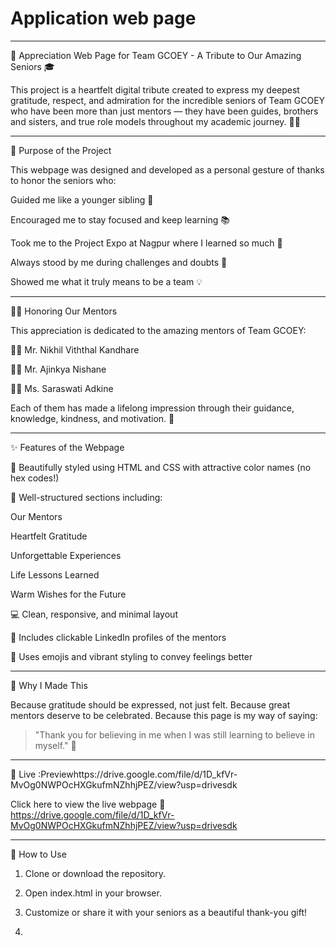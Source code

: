 # Application web page
---

🌟 Appreciation Web Page for Team GCOEY - A Tribute to Our Amazing Seniors 🎓

This project is a heartfelt digital tribute created to express my deepest gratitude, respect, and admiration for the incredible seniors of Team GCOEY who have been more than just mentors — they have been guides, brothers and sisters, and true role models throughout my academic journey. 🙏💙


---

🎯 Purpose of the Project

This webpage was designed and developed as a personal gesture of thanks to honor the seniors who:

Guided me like a younger sibling 🤝

Encouraged me to stay focused and keep learning 📚

Took me to the Project Expo at Nagpur where I learned so much 🚀

Always stood by me during challenges and doubts 🧠

Showed me what it truly means to be a team 💡



---

👨‍🏫 Honoring Our Mentors

This appreciation is dedicated to the amazing mentors of Team GCOEY:

🧑‍💼 Mr. Nikhil Viththal Kandhare

🧑‍💼 Mr. Ajinkya Nishane

👩‍💼 Ms. Saraswati Adkine


Each of them has made a lifelong impression through their guidance, knowledge, kindness, and motivation. 💖


---

✨ Features of the Webpage

🎨 Beautifully styled using HTML and CSS with attractive color names (no hex codes!)

🧠 Well-structured sections including:

Our Mentors

Heartfelt Gratitude

Unforgettable Experiences

Life Lessons Learned

Warm Wishes for the Future


💻 Clean, responsive, and minimal layout

📎 Includes clickable LinkedIn profiles of the mentors

🌈 Uses emojis and vibrant styling to convey feelings better



---

💌 Why I Made This

Because gratitude should be expressed, not just felt.
Because great mentors deserve to be celebrated.
Because this page is my way of saying:

> "Thank you for believing in me when I was still learning to believe in myself." 🌟




---

🔗 Live :Previewhttps://drive.google.com/file/d/1D_kfVr-MvOg0NWPOcHXGkufmNZhhjPEZ/view?usp=drivesdk


Click here to view the live webpage 🔗
https://drive.google.com/file/d/1D_kfVr-MvOg0NWPOcHXGkufmNZhhjPEZ/view?usp=drivesdk

---

📂 How to Use

1. Clone or download the repository.


2. Open index.html in your browser.


3. Customize or share it with your seniors as a beautiful thank-you gift!
4. 
